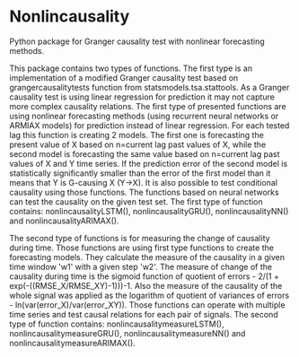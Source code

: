 # Nonlincausality
Python package for Granger causality test with nonlinear forecasting methods.

This package contains two types of functions. 
The first type is an implementation of a modified Granger causality test based on grangercausalitytests function from statsmodels.tsa.stattools.
As a Granger causality test is using linear regression for prediction it may not capture more complex causality relations.
The first type of presented functions are using nonlinear forecasting methods (using recurrent neural networks or ARMIAX models) for prediction instead of linear regression. 
For each tested lag this function is creating 2 models. The first one is forecasting the present value of X based on n=current lag past values of X, 
while the second model is forecasting the same value based on n=current lag past values of X and Y time series.
If the prediction error of the second model is statistically significantly smaller than the error of the first model than it means that Y is G-causing X (Y->X).
It is also possible to test conditional causality using those functions.
The functions based on neural networks can test the causality on the given test set. 
The first type of function contains: nonlincausalityLSTM(), nonlincausalityGRU(), nonlincausalityNN() and nonlincausalityARIMAX().

The second type of functions is for measuring the change of causality during time.
Those functions are using first type functions to create the forecasting models.
They calculate the measure of the causality in a given time window 'w1' with a given step 'w2'.
The measure of change of the causality during time is the sigmoid function of quotient of errors - 2/(1 + exp(-((RMSE_X/RMSE_XY)-1)))-1.
Also the measure of the causality of the whole signal was applied as the logarithm of quotient of variances of errors - ln(var(error_X)/var(error_XY)).
Those functions can operate with multiple time series and test causal relations for each pair of signals.
The second type of function contains: nonlincausalitymeasureLSTM(), nonlincausalitymeasureGRU(), nonlincausalitymeasureNN() and nonlincausalitymeasureARIMAX().
